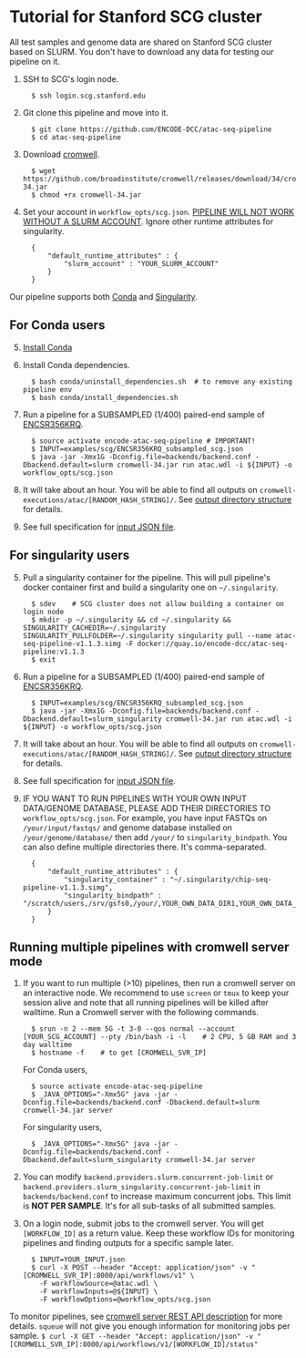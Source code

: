 Tutorial for Stanford SCG cluster
==========================================

All test samples and genome data are shared on Stanford SCG cluster based on SLURM. You don't have to download any data for testing our pipeline on it.

1. SSH to SCG's login node.
    ```
      $ ssh login.scg.stanford.edu
    ```

2. Git clone this pipeline and move into it.
    ```
      $ git clone https://github.com/ENCODE-DCC/atac-seq-pipeline
      $ cd atac-seq-pipeline
    ```

3. Download [cromwell](https://github.com/broadinstitute/cromwell).
    ```
      $ wget https://github.com/broadinstitute/cromwell/releases/download/34/cromwell-34.jar
      $ chmod +rx cromwell-34.jar
    ```

4. Set your account in `workflow_opts/scg.json`. [PIPELINE WILL NOT WORK WITHOUT A SLURM ACCOUNT](https://web.stanford.edu/group/scgpm/cgi-bin/informatics/wiki/index.php/Getting_A_Cluster_Account). Ignore other runtime attributes for singularity.
    ```
      {
          "default_runtime_attributes" : {
              "slurm_account" : "YOUR_SLURM_ACCOUNT"
          }
      }
    ```

Our pipeline supports both [Conda](https://conda.io/docs/) and [Singularity](https://singularity.lbl.gov/).

## For Conda users

5. [Install Conda](https://conda.io/miniconda.html)

6. Install Conda dependencies.
    ```
      $ bash conda/uninstall_dependencies.sh  # to remove any existing pipeline env
      $ bash conda/install_dependencies.sh
    ```

7. Run a pipeline for a SUBSAMPLED (1/400) paired-end sample of [ENCSR356KRQ](https://www.encodeproject.org/experiments/ENCSR356KRQ/).
    ```
      $ source activate encode-atac-seq-pipeline # IMPORTANT!
      $ INPUT=examples/scg/ENCSR356KRQ_subsampled_scg.json
      $ java -jar -Xmx1G -Dconfig.file=backends/backend.conf -Dbackend.default=slurm cromwell-34.jar run atac.wdl -i ${INPUT} -o workflow_opts/scg.json
    ```

8. It will take about an hour. You will be able to find all outputs on `cromwell-executions/atac/[RANDOM_HASH_STRING]/`. See [output directory structure](output.md) for details.

9. See full specification for [input JSON file](input.md).

## For singularity users

5. Pull a singularity container for the pipeline. This will pull pipeline's docker container first and build a singularity one on `~/.singularity`.
    ```
      $ sdev    # SCG cluster does not allow building a container on login node
      $ mkdir -p ~/.singularity && cd ~/.singularity && SINGULARITY_CACHEDIR=~/.singularity SINGULARITY_PULLFOLDER=~/.singularity singularity pull --name atac-seq-pipeline-v1.1.3.simg -F docker://quay.io/encode-dcc/atac-seq-pipeline:v1.1.3
      $ exit
    ```

6. Run a pipeline for a SUBSAMPLED (1/400) paired-end sample of [ENCSR356KRQ](https://www.encodeproject.org/experiments/ENCSR356KRQ/).
    ```
      $ INPUT=examples/scg/ENCSR356KRQ_subsampled_scg.json
      $ java -jar -Xmx1G -Dconfig.file=backends/backend.conf -Dbackend.default=slurm_singularity cromwell-34.jar run atac.wdl -i ${INPUT} -o workflow_opts/scg.json
    ```

7. It will take about an hour. You will be able to find all outputs on `cromwell-executions/atac/[RANDOM_HASH_STRING]/`. See [output directory structure](output.md) for details.

8. See full specification for [input JSON file](input.md).

9. IF YOU WANT TO RUN PIPELINES WITH YOUR OWN INPUT DATA/GENOME DATABASE, PLEASE ADD THEIR DIRECTORIES TO `workflow_opts/scg.json`. For example, you have input FASTQs on `/your/input/fastqs/` and genome database installed on `/your/genome/database/` then add `/your/` to `singularity_bindpath`. You can also define multiple directories there. It's comma-separated.
    ```
      {
          "default_runtime_attributes" : {
              "singularity_container" : "~/.singularity/chip-seq-pipeline-v1.1.3.simg",
              "singularity_bindpath" : "/scratch/users,/srv/gsfs0,/your/,YOUR_OWN_DATA_DIR1,YOUR_OWN_DATA_DIR1,..."
          }
      }
    ```

## Running multiple pipelines with cromwell server mode

1. If you want to run multiple (>10) pipelines, then run a cromwell server on an interactive node. We recommend to use `screen` or `tmux` to keep your session alive and note that all running pipelines will be killed after walltime. Run a Cromwell server with the following commands.

    ```
      $ srun -n 2 --mem 5G -t 3-0 --qos normal --account [YOUR_SCG_ACCOUNT] --pty /bin/bash -i -l    # 2 CPU, 5 GB RAM and 3 day walltime
      $ hostname -f    # to get [CROMWELL_SVR_IP]
    ```

    For Conda users,
    ```
      $ source activate encode-atac-seq-pipeline 
      $ _JAVA_OPTIONS="-Xmx5G" java -jar -Dconfig.file=backends/backend.conf -Dbackend.default=slurm cromwell-34.jar server
    ```

    For singularity users,
    ```
      $ _JAVA_OPTIONS="-Xmx5G" java -jar -Dconfig.file=backends/backend.conf -Dbackend.default=slurm_singularity cromwell-34.jar server
    ```


2. You can modify `backend.providers.slurm.concurrent-job-limit` or `backend.providers.slurm_singularity.concurrent-job-limit` in `backends/backend.conf` to increase maximum concurrent jobs. This limit is **NOT PER SAMPLE**. It's for all sub-tasks of all submitted samples.

3. On a login node, submit jobs to the cromwell server. You will get `[WORKFLOW_ID]` as a return value. Keep these workflow IDs for monitoring pipelines and finding outputs for a specific sample later.  
    ```  
      $ INPUT=YOUR_INPUT.json
      $ curl -X POST --header "Accept: application/json" -v "[CROMWELL_SVR_IP]:8000/api/workflows/v1" \
        -F workflowSource=@atac.wdl \
        -F workflowInputs=@${INPUT} \
        -F workflowOptions=@workflow_opts/scg.json
    ```

  To monitor pipelines, see [cromwell server REST API description](http://cromwell.readthedocs.io/en/develop/api/RESTAPI/#cromwell-server-rest-api>) for more details. `squeue` will not give you enough information for monitoring jobs per sample.
    ```
      $ curl -X GET --header "Accept: application/json" -v "[CROMWELL_SVR_IP]:8000/api/workflows/v1/[WORKFLOW_ID]/status"
    ```

